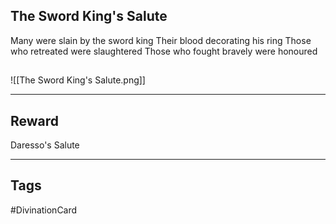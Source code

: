 ## The Sword King's Salute
Many were slain by the sword king 
Their blood decorating his ring 
Those who retreated were slaughtered 
Those who fought bravely were honoured
## 
![[The Sword King's Salute.png]]

---
## Reward
Daresso's Salute

---
## Tags
#DivinationCard